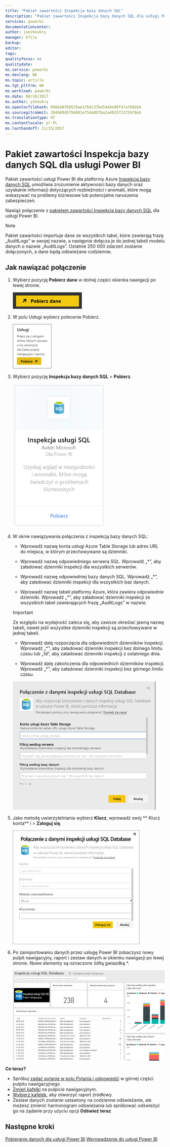 ```yaml
---
title: "Pakiet zawartości Inspekcja bazy danych SQL"
description: "Pakiet zawartości Inspekcja bazy danych SQL dla usługi Power BI"
services: powerbi
documentationcenter: 
author: joeshoukry
manager: kfile
backup: 
editor: 
tags: 
qualityfocus: no
qualitydate: 
ms.service: powerbi
ms.devlang: NA
ms.topic: article
ms.tgt_pltfrm: NA
ms.workload: powerbi
ms.date: 08/10/2017
ms.author: yshoukry
ms.openlocfilehash: 096b48f69529ae17bdc37be5484e90f47a769264
ms.sourcegitcommit: 284b09d579d601e754a05fba2a4025723724f8eb
ms.translationtype: HT
ms.contentlocale: pl-PL
ms.lasthandoff: 11/15/2017
---
```

# <a name="sql-database-auditing-content-pack-for-power-bi"></a>Pakiet zawartości Inspekcja bazy danych SQL dla usługi Power BI
Pakiet zawartości usługi Power BI dla platformy Azure [Inspekcja bazy danych SQL](http://azure.microsoft.com/documentation/articles/sql-database-auditing-get-started/) umożliwia zrozumienie aktywności bazy danych oraz uzyskanie informacji dotyczących rozbieżności i anomalii, które mogą wskazywać na problemy biznesowe lub potencjalne naruszenia zabezpieczeń. 

Nawiąż połączenie z [pakietem zawartości Inspekcja bazy danych SQL](https://app.powerbi.com/getdata/services/sql-db-auditing) dla usługi Power BI.

>[!NOTE]
>Pakiet zawartości importuje dane ze wszystkich tabel, które zawierają frazę „AuditLogs” w swojej nazwie, a następnie dołącza je do jednej tabeli modelu danych o nazwie „AuditLogs”. Ostatnie 250 000 zdarzeń zostanie dołączonych, a dane będą odświeżane codziennie.

## <a name="how-to-connect"></a>Jak nawiązać połączenie
1. Wybierz pozycję **Pobierz dane** w dolnej części okienka nawigacji po lewej stronie.
   
   ![](media/service-connect-to-azure-sql-database-auditing/pbi_getdata.png) 
2. W polu Usługi wybierz polecenie Pobierz.
   
   ![](media/service-connect-to-azure-sql-database-auditing/pbi_getservices.png) 
3. Wybierz pozycję **Inspekcja bazy danych SQL** \> **Pobierz**.
   
   ![](media/service-connect-to-azure-sql-database-auditing/sqldbaudit.png)
4. W oknie nawiązywania połączenia z inspekcją bazy danych SQL:
   
   - Wprowadź nazwę konta usługi Azure Table Storage lub adres URL do miejsca, w którym przechowywane są dzienniki.
   
   - Wprowadź nazwę odpowiedniego serwera SQL. Wprowadź „\*”, aby załadować dzienniki inspekcji dla wszystkich serwerów.
   
   - Wprowadź nazwę odpowiedniej bazy danych SQL. Wprowadź „\*”, aby załadować dzienniki inspekcji dla wszystkich baz danych.
   
   - Wprowadź nazwę tabeli platformy Azure, która zawiera odpowiednie dzienniki. Wprowadź „\*”, aby załadować dzienniki inspekcji ze wszystkich tabel zawierających frazę „AuditLogs” w nazwie.
   
   >[!IMPORTANT]
   >Ze względu na wydajność zaleca się, aby zawsze określać jawną nazwę tabeli, nawet jeśli wszystkie dzienniki inspekcji są przechowywane w jednej tabeli.
   
   - Wprowadź datę rozpoczęcia dla odpowiednich dzienników inspekcji. Wprowadź „\*”, aby załadować dzienniki inspekcji bez dolnego limitu czasu lub „1d”, aby załadować dzienniki inspekcji z ostatniego dnia.
   
   - Wprowadź datę zakończenia dla odpowiednich dzienników inspekcji. Wprowadź „\*”, aby załadować dzienniki inspekcji bez górnego limitu czasu.
   
   ![](media/service-connect-to-azure-sql-database-auditing/dbauditing_param.png)
5. Jako metodę uwierzytelniania wybierz **Klucz**, wprowadź swój ** Klucz konta** i \> **Zaloguj się**.
   
   ![](media/service-connect-to-azure-sql-database-auditing/pbi_sqlauditing3.png)
6. Po zaimportowaniu danych przez usługę Power BI zobaczysz nowy pulpit nawigacyjny, raport i zestaw danych w okienku nawigacji po lewej stronie. Nowe elementy są oznaczone żółtą gwiazdką \*.
   
   ![](media/service-connect-to-azure-sql-database-auditing/pbi_sqldbauditingnewdash.png)

**Co teraz?**

* Spróbuj [zadać pytanie w polu Pytania i odpowiedzi](service-q-and-a.md) w górnej części pulpitu nawigacyjnego
* [Zmień kafelki](service-dashboard-edit-tile.md) na pulpicie nawigacyjnym.
* [Wybierz kafelek](service-dashboard-tiles.md), aby otworzyć raport źródłowy.
* Zestaw danych zostanie ustawiony na codzienne odświeżanie, ale możesz zmienić harmonogram odświeżania lub spróbować odświeżyć go na żądanie przy użyciu opcji **Odśwież teraz**

## <a name="next-steps"></a>Następne kroki
[Pobieranie danych dla usługi Power BI](service-get-data.md)
[Wprowadzenie do usługi Power BI](service-get-started.md)
